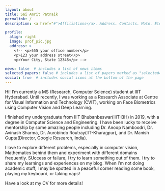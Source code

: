 ```yaml
---
layout: about
title: Sai Amrit Patnaik
permalink: /
description: <a href="#">Affiliations</a>. Address. Contacts. Moto. Etc.

profile:
  align: right
  image: prof_pic.jpg
  address: >
    <!-- <p>555 your office number</p>
    <p>123 your address street</p>
    <p>Your City, State 12345</p> -->

news: false  # includes a list of news items
selected_papers: false # includes a list of papers marked as "selected={true}"
social: true  # includes social icons at the bottom of the page
---
```

Hi! I’m currently a MS (Research, Computer Science) student at IIIT Hyderabad. Until recently, I was working as a Research Associate at Centre for Visual Information and Technology (CVIT), working on Face Biometrics using Computer Vision and Deep Learning.

I finished my undergraduate from IIIT Bhubanbeswar(IIIT-BH) in 2019, with a degree in Computer Science and Engineering. I have been lucky to receive mentorship by some amazing people including Dr. Anoop Namboodri, Dr. Avinash Sharma, Dr. Aurobindo Routray(IIT-Kharagpur), and Dr. Manish Gupta(Director, Google Research, India).

I love to explore different problems, especially in computer vision, Mathematics behind them and experiment with different domains frequently. SUccess or failure, I try to learn something out of them. I try to share my learnings and experiences on my blog. When I’m not doing academic stuff, I may be spotted in a peaceful corner reading some book, playing my keyboard, or taking naps!

Have a look at my CV for more details!


<!-- Write your biography here. Tell the world about yourself. Link to your favorite [subreddit](http://reddit.com){:target="\_blank"}. You can put a picture in, too. The code is already in, just name your picture `prof_pic.jpg` and put it in the `img/` folder.

Put your address / P.O. box / other info right below your picture. You can also disable any these elements by editing `profile` property of the YAML header of your `_pages/about.md`. Edit `_bibliography/papers.bib` and Jekyll will render your [publications page](/al-folio/publications/) automatically.

Link to your social media connections, too. This theme is set up to use [Font Awesome icons](http://fortawesome.github.io/Font-Awesome/){:target="\_blank"} and [Academicons](https://jpswalsh.github.io/academicons/){:target="\_blank"}, like the ones below. Add your Facebook, Twitter, LinkedIn, Google Scholar, or just disable all of them.
 -->